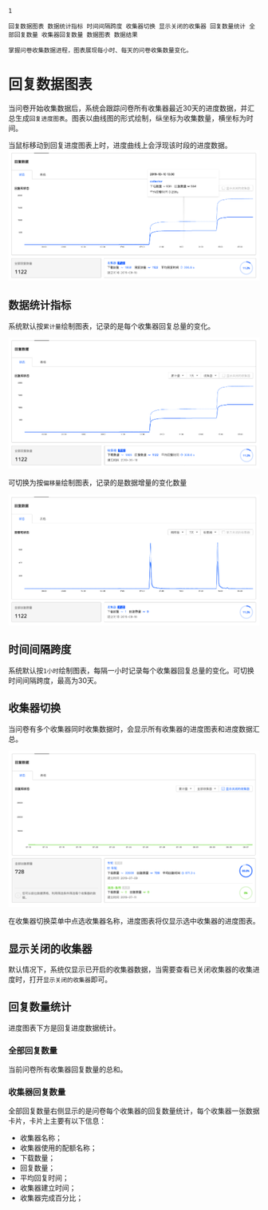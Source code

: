 ```index
1
```
```tag
回复数据图表 数据统计指标 时间间隔跨度 收集器切换 显示关闭的收集器 回复数量统计 全部回复数量 收集器回复数量 数据图表 数据结果
```
```summary
掌握问卷收集数据进程，图表展现每小时、每天的问卷收集数量变化。
```
# 回复数据图表

当问卷开始收集数据后，系统会跟踪问卷所有收集器最近30天的进度数据，并汇总生成`回复进度图表`。图表以曲线图的形式绘制，纵坐标为收集数量，横坐标为时间。

当鼠标移动到回复进度图表上时，进度曲线上会浮现该时段的进度数据。
<img src='../assets/01collectorStatus/collectorChartWithHint.png'>

## 数据统计指标
系统默认按`累计量`绘制图表，记录的是每个收集器回复总量的变化。

<img src='../assets/01collectorStatus/collectorChart.png'>

可切换为按`偏移量`绘制图表，记录的是数据增量的变化数量

<img src='../assets/01collectorStatus/collectorChartOffset.png'>

## 时间间隔跨度
系统默认按`1小时`绘制图表，每隔一小时记录每个收集器回复总量的变化。可切换时间间隔跨度，最高为30天。

## 收集器切换
当问卷有多个收集器同时收集数据时，会显示所有收集器的进度图表和进度数据汇总。

<img src='../assets/01collectorStatus/multiCollectorChart.png'>

在收集器切换菜单中点选收集器名称，进度图表将仅显示选中收集器的进度图表。

## 显示关闭的收集器
默认情况下，系统仅显示已开启的收集器数据，当需要查看已关闭收集器的收集进度时，打开`显示关闭的收集器`即可。

## 回复数量统计
进度图表下方是回复进度数据统计。

### 全部回复数量
当前问卷所有收集器回复数量的总和。

### 收集器回复数量
全部回复数量右侧显示的是问卷每个收集器的回复数量统计，每个收集器一张数据卡片，卡片上主要有以下信息：
+ 收集器名称；
+ 收集器使用的配额名称；
+ 下载数量；
+ 回复数量；
+ 平均回复时间；
+ 收集器建立时间；
+ 收集器完成百分比；
